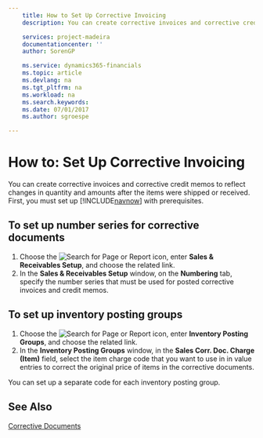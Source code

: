 ```yaml
---
    title: How to Set Up Corrective Invoicing
    description: You can create corrective invoices and corrective credit memos to reflect changes in quantity and amounts after the items were shipped or received.

    services: project-madeira 
    documentationcenter: ''
    author: SorenGP

    ms.service: dynamics365-financials
    ms.topic: article
    ms.devlang: na
    ms.tgt_pltfrm: na
    ms.workload: na
    ms.search.keywords:
    ms.date: 07/01/2017
    ms.author: sgroespe

---
```

# How to: Set Up Corrective Invoicing
You can create corrective invoices and corrective credit memos to reflect changes in quantity and amounts after the items were shipped or received. First, you must set up [!INCLUDE[navnow](../../includes/navnow_md.md)] with prerequisites.  

## To set up number series for corrective documents  

1.  Choose the ![Search for Page or Report](../../media/ui-search/search_small.png "Search for Page or Report icon") icon, enter **Sales & Receivables Setup**, and choose the related link.  
2.  In the **Sales & Receivables Setup** window, on the **Numbering** tab, specify the number series that must be used for posted corrective invoices and credit memos.  

## To set up inventory posting groups  

1.  Choose the ![Search for Page or Report](../../media/ui-search/search_small.png "Search for Page or Report icon") icon, enter **Inventory Posting Groups**, and choose the related link.
2.  In the **Inventory Posting Groups** window, in the **Sales Corr. Doc. Charge (Item)** field, select the item charge code that you want to use in in value entries to correct the original price of items in the corrective documents.  

You can set up a separate code for each inventory posting group.  

## See Also  
 [Corrective Documents](corrective-documents.md)
